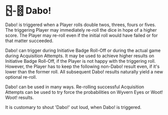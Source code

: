 # 🁳-🂋 Dabo!

Dabo! is triggered when a Player rolls double twos, threes, fours or fives. The triggering Player may immediately re-roll the dice in hope of a higher score. The Player may re-roll even if the initial roll would have failed or for that matter succeeded.

Dabo! can trigger during Initiative Badge Roll-Off or during the actual game during Acquisition Attempts. It may be used to achieve higher results on Initiative Badge Roll-Off, if the Player is not happy with the triggering roll. However, the Player has to keep the following non-Dabo! result even, if it's lower than the former roll. All subsequent Dabo! results naturally yield a new optional re-roll.

Dabo! can be used in many ways. Re-rolling successful Acquisition Attempts can be used to try force the probabilities on Wyvern Eyes or Woot! Woot! results.

It is customary to shout 'Dabo!' out loud, when Dabo! is triggered.
